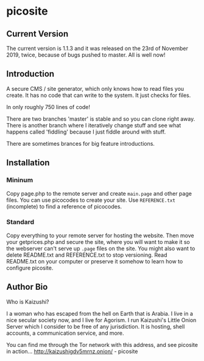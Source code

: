 # picosite
## Current Version
The current version is 1.1.3 and it was released on the 23rd of November 2019, twice, because of bugs pushed to master. All is well now!

## Introduction
A secure CMS / site generator, which only knows how to read files you create. It has no code that can write to the system. It just checks for files.

In only roughly 750 lines of code!

There are two branches 'master' is stable and so you can clone right away. There is another branch where I iteratively change stuff and see what happens called 'fiddling' because I just fiddle around with stuff.

There are sometimes brances for big feature introductions.

## Installation

### Mininum

Copy page.php to the remote server and create `main.page` and other page files. You can use picocodes to create your site. Use `REFERENCE.txt` (incomplete) to find a reference of picocodes.

### Standard

Copy everything to your remote server for hosting the website. Then move your getprices.php and secure the site, where you will want to make it so the webserver can't serve up `.page` files on the site. You might also want to delete README.txt and REFERENCE.txt to stop versioning. Read README.txt on your computer or preserve it somehow to learn how to configure picosite.

## Author Bio

Who is Kaizushi?

I a woman who has escaped from the hell on Earth that is Arabia. I live in a nice secular society now, and I live for Agorism. I run Kaizushi's Little Onion Server which I consider to be free of any jurisdiction. It is hosting, shell accounts, a communication service, and more.

You can find me through the Tor network with this address, and see picosite in action...
http://kaizushigdv5mrnz.onion/ - picosite

